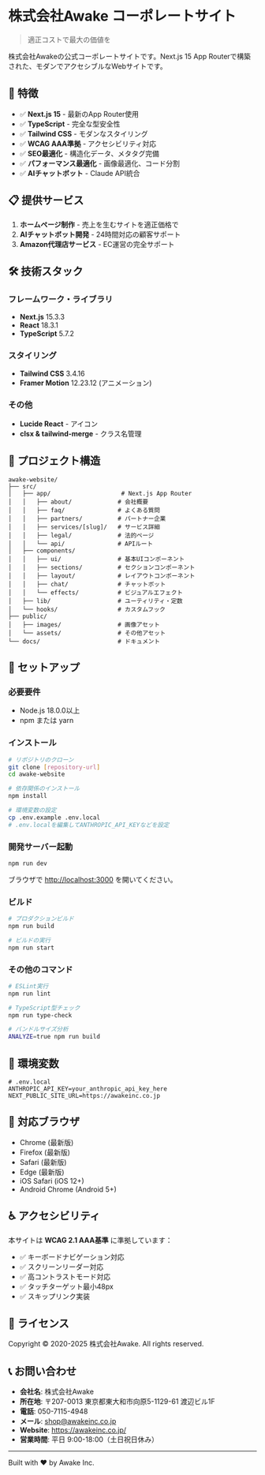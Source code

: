 # 株式会社Awake コーポレートサイト

> 適正コストで最大の価値を

株式会社Awakeの公式コーポレートサイトです。Next.js 15 App Routerで構築された、モダンでアクセシブルなWebサイトです。

## 🚀 特徴

- ✅ **Next.js 15** - 最新のApp Router使用
- ✅ **TypeScript** - 完全な型安全性
- ✅ **Tailwind CSS** - モダンなスタイリング
- ✅ **WCAG AAA準拠** - アクセシビリティ対応
- ✅ **SEO最適化** - 構造化データ、メタタグ完備
- ✅ **パフォーマンス最適化** - 画像最適化、コード分割
- ✅ **AIチャットボット** - Claude API統合

## 📋 提供サービス

1. **ホームページ制作** - 売上を生むサイトを適正価格で
2. **AIチャットボット開発** - 24時間対応の顧客サポート
3. **Amazon代理店サービス** - EC運営の完全サポート

## 🛠️ 技術スタック

### フレームワーク・ライブラリ
- **Next.js** 15.3.3
- **React** 18.3.1
- **TypeScript** 5.7.2

### スタイリング
- **Tailwind CSS** 3.4.16
- **Framer Motion** 12.23.12 (アニメーション)

### その他
- **Lucide React** - アイコン
- **clsx & tailwind-merge** - クラス名管理

## 📁 プロジェクト構造

```
awake-website/
├── src/
│   ├── app/                    # Next.js App Router
│   │   ├── about/             # 会社概要
│   │   ├── faq/               # よくある質問
│   │   ├── partners/          # パートナー企業
│   │   ├── services/[slug]/   # サービス詳細
│   │   ├── legal/             # 法的ページ
│   │   └── api/               # APIルート
│   ├── components/
│   │   ├── ui/                # 基本UIコンポーネント
│   │   ├── sections/          # セクションコンポーネント
│   │   ├── layout/            # レイアウトコンポーネント
│   │   ├── chat/              # チャットボット
│   │   └── effects/           # ビジュアルエフェクト
│   ├── lib/                   # ユーティリティ・定数
│   └── hooks/                 # カスタムフック
├── public/
│   ├── images/                # 画像アセット
│   └── assets/                # その他アセット
└── docs/                      # ドキュメント

```

## 🚦 セットアップ

### 必要要件
- Node.js 18.0.0以上
- npm または yarn

### インストール

```bash
# リポジトリのクローン
git clone [repository-url]
cd awake-website

# 依存関係のインストール
npm install

# 環境変数の設定
cp .env.example .env.local
# .env.localを編集してANTHROPIC_API_KEYなどを設定
```

### 開発サーバー起動

```bash
npm run dev
```

ブラウザで [http://localhost:3000](http://localhost:3000) を開いてください。

### ビルド

```bash
# プロダクションビルド
npm run build

# ビルドの実行
npm run start
```

### その他のコマンド

```bash
# ESLint実行
npm run lint

# TypeScript型チェック
npm run type-check

# バンドルサイズ分析
ANALYZE=true npm run build
```

## 🔐 環境変数

```env
# .env.local
ANTHROPIC_API_KEY=your_anthropic_api_key_here
NEXT_PUBLIC_SITE_URL=https://awakeinc.co.jp
```

## 📱 対応ブラウザ

- Chrome (最新版)
- Firefox (最新版)
- Safari (最新版)
- Edge (最新版)
- iOS Safari (iOS 12+)
- Android Chrome (Android 5+)

## ♿ アクセシビリティ

本サイトは **WCAG 2.1 AAA基準** に準拠しています：

- ✅ キーボードナビゲーション対応
- ✅ スクリーンリーダー対応
- ✅ 高コントラストモード対応
- ✅ タッチターゲット最小48px
- ✅ スキップリンク実装

## 📄 ライセンス

Copyright © 2020-2025 株式会社Awake. All rights reserved.

## 📞 お問い合わせ

- **会社名**: 株式会社Awake
- **所在地**: 〒207-0013 東京都東大和市向原5-1129-61 渡辺ビル1F
- **電話**: 050-7115-4948
- **メール**: shop@awakeinc.co.jp
- **Website**: https://awakeinc.co.jp/
- **営業時間**: 平日 9:00-18:00（土日祝日休み）

---

Built with ❤️ by Awake Inc.
